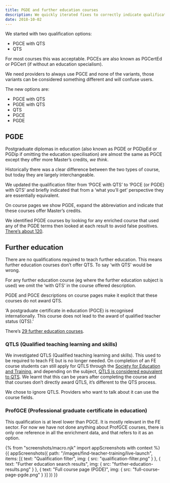 ```yaml
---
title: PGDE and further education courses
description: We quickly iterated fixes to correctly indicate qualifications on these courses.
date: 2018-10-02
---
```

We started with two qualification options:

* PGCE with QTS
* QTS

For most courses this was acceptable. PGCEs are also known as PGCertEd or PGCert (if without an education specialism).

We need providers to always use PGCE and none of the variants, those variants can be considered something different and will confuse users.

The new options are:

* PGCE with QTS
* PGDE with QTS
* QTS
* PGCE
* PGDE

## PGDE

Postgraduate diplomas in education (also known as PGDE or PGDipEd or PGDip if omitting the education specilisation) are almost the same as PGCE except they offer more Master’s credits, _we think_.

Historically there was a clear difference between the two types of course, but today they are largely interchangeable.

We updated the qualification filter from ‘PGCE with QTS’ to ‘PGCE (or PGDE) with QTS’ and briefly indicated that from a ‘what you’ll get’ perspective they are essentially equivalent.

On course pages we show PGDE, expand the abbreviation and indicate that these courses offer Master’s credits.

We identified PGDE courses by looking for any enriched course that used any of the PGDE terms then looked at each result to avoid false positives. [There’s about 120](https://gist.github.com/fofr/63073b212c76469ba88511dc0db63691).

## Further education

There are no qualifications required to teach further education. This means further education courses don’t offer QTS. To say ‘with QTS’ would be wrong.

For any further education course (eg where the further education subject is used) we omit the ‘with QTS’ in the course offered description.

PGDE and PGCE descriptions on course pages make it explicit that these courses do not award QTS.

‘A postgraduate certificate in education (PGCE) is recognised internationally. This course does not lead to the award of qualified teacher status (QTS).’

There’s [29 further education courses](https://find-postgraduate-teacher-training.education.gov.uk/results?l=2&subjects=14&qualification=QtsOnly&qualification=PgdePgceWithQts&qualification=Other&fulltime=False&parttime=False).

### QTLS (Qualified teaching learning and skills)

We investigated QTLS (Qualified teaching learning and skills). This used to be required to teach FE but is no longer needed. On completion of an FE course students can still apply for QTLS through the [Society for Education and Training](https://set.et-foundation.co.uk/professionalism/qtls/), and depending on the subject, [QTLS is considered equivalent to QTS](https://www.gov.uk/guidance/qualified-teacher-status-qts#qualified-teacher-learning-and-skills-qtls). We learnt that this can be years after completing the course and that courses don’t directly award QTLS, it’s different to the QTS process.

We chose to ignore QTLS. Providers who want to talk about it can use the course fields.

### ProfGCE (Professional graduate certificate in education)

This qualification is at level lower than PGCE. It is mostly relevant in the FE sector. For now we have not done anything about ProfGCE courses, there is only one reference in all the enrichment data, and that refers to it as an option.

{% from "screenshots/macro.njk" import appScreenshots with context %}
{{ appScreenshots({
  path: "/images/find-teacher-training/live-launch",
  items: [{
    text: "Qualification filter",
    img: { src: "qualification-filter.png" }
  }, {
    text: "Further education search results",
    img: { src: "further-education-results.png" }
  }, {
    text: "Full course page (PGDE)",
    img: { src: "full-course-page-pgde.png" }
  }]
}) }}
